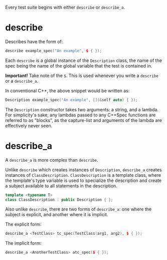 
Every test suite begins with either `describe` or `describe_a`. 

# describe #

Describes have the form of:

```c++
describe example_spec("An example", $ { });
```

Each `describe` is a global instance of the `Description` class, the name of the spec being
the name of the global variable that the test is contained in.

__Important!__ Take note of the `$`. This is used whenever you write a `describe` or a `describe_a`.

In conventional C++, the above snippet would be written as:

```c++
Description example_spec("An example", [](&self auto) { });
```

The `Description` constructor takes two arguments: a string, and a lambda. For simplicity's sake,
any lambdas passed to any C++Spec functions are referred to as "blocks", as the capture-list 
and arguments of the lambda are effectively never seen.

# describe_a #

A `describe_a` is more complex than `describe`. 

Unlike `describe` which creates instances of `Description`, `describe_a` creates instances of 
`ClassDescription`. `ClassDescription` is a template class, where the template's type variable 
is used to specialize the description and create a subject available to all statements in the 
description.

```c++
template <typename T>
class ClassDescription : public Description { };
```

Also unlike `describe`, there are two forms of `describe_a`: one where the subject is explicit,
and another where it is implicit.

The explicit form:

```c++
describe_a <TestClass> tc_spec(TestClass(arg1, arg2), $ { });
```

The implicit form:

```c++
describe_a <AnotherTestClass> atc_spec($ { });
```

